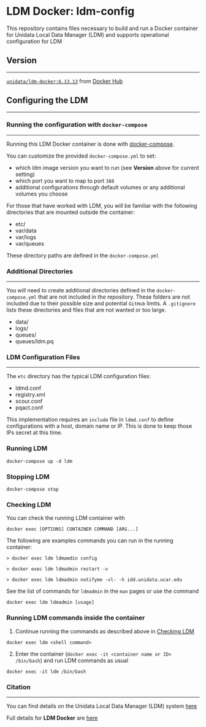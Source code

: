 # LDM Docker: ldm-config

This repository contains files necessary to build and run a Docker container for Unidata Local Data Manager (LDM) and supports operational configuration for LDM

## Version
----
[`unidata/ldm-docker:6.13.13`](https://hub.docker.com/r/unidata/ldm-docker) from [Docker Hub](https://hub.docker.com)

## Configuring the LDM
----

### Running the configuration with `docker-compose`
---


Running this LDM Docker container is done with [docker-compose](https://docs.docker.com/compose/).

You can customize the provided `docker-compose.yml` to set:

- which ldm image version you want to run (see __Version__ above for current setting)
- which port you want to map to port `388`
- additional configurations through default volumes or any additional volumes you choose

For those that have worked with LDM, you will be familiar with the following directories that are mounted outside the container:

- etc/
- var/data
- var/logs
- var/queues

These directory paths are defined in the `docker-compose.yml`

### Additional Directories
---
You will need to create additional directories defined in the `docker-compose.yml` that are not included in the repository.  These folders are not included due to their possible size and potential `GitHub` limits.  A `.gitignore` lists these directories and files that are not wanted or too large.

- data/
- logs/
- queues/
- queues/ldm.pq

### LDM Configuration Files
---

The `etc` directory has the typical LDM configuration files:

- ldmd.conf
- registry.xml
- scour.conf
- pqact.conf

This implementation requires an `include` file in `ldmd.conf` to define configurations with a host, domain name or IP.  This is done to keep those IPs secret at this time.

### Running LDM

    docker-compose up -d ldm

### Stopping LDM

    docker-compose stop

### Checking LDM

You can check the running LDM container with

    docker exec [OPTIONS] CONTAINER COMMAND [ARG...]

The following are examples commands you can run in the running container:

    > docker exec ldm ldmamdin config

    > docker exec ldm ldmadmin restart -v

    > docker exec ldm ldmadmin notifyme -vl- -h idd.unidata.ucar.edu

See the list of commands for `ldmadmin` in the `man` pages or use the command

    docker exec ldm ldmadmin [usage]

### Running LDM commands inside the container

  1. Continue running the commands as described above in [Checking LDM](#Checking-LDM)

    docker exec ldm <shell command>

  2. Enter the container (`docker exec -it <container name or ID> /bin/bash`) and run LDM commands as usual

    docker exec -it ldm /bin/bash

### Citation
---
You can find details on the Unidata Local Data Manager (LDM) system [here](https://doi.org/10.5065/D64J0CT0)

Full details for **LDM Docker** are [here](https://github.com/Unidata/ldm-docker)